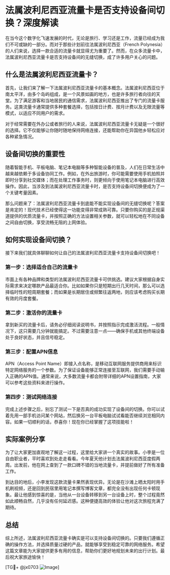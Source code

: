 # 法属波利尼西亚流量卡是否支持设备间切换？深度解读

在当今这个数字化飞速发展的时代，无论是旅行、学习还是工作，流量已经成为我们不可或缺的一部分。而对于那些计划前往法属波利尼西亚（French Polynesia）的人们来说，选择一款合适的流量卡就显得尤为重要了。然而，在众多流量卡中，法属波利尼西亚流量卡是否支持设备间的无缝切换，成了许多用户关心的问题。

## 什么是法属波利尼西亚流量卡？

首先，让我们来了解一下法属波利尼西亚流量卡的基本概念。法属波利尼西亚位于南太平洋，由多个岛屿组成，是一个风景如画的地方，也是许多旅行者向往的天堂。为了满足游客和当地居民的通信需求，法属波利尼西亚推出了专门的流量卡服务。这类流量卡通常提供多种套餐选择，包括按日计费、按月计费以及无限流量等模式，以适应不同用户的需求。

对于经常需要在外办公或者旅行的人来说，法属波利尼西亚流量卡无疑是一个很好的选择。它不仅能够让你随时随地保持网络连接，还能帮助你在异国他乡轻松应对各种紧急情况。

## 设备间切换的重要性

随着智能手机、平板电脑、笔记本电脑等多种智能设备的普及，人们在日常生活中越来越依赖于多设备协同工作。例如，在外出旅游时，你可能需要使用手机拍照并即时分享到社交媒体；而在处理工作事务时，则更倾向于使用笔记本电脑进行高效操作。因此，当涉及到法属波利尼西亚流量卡时，是否支持设备间切换便成为了一个关键考量因素。

那么问题来了：法属波利尼西亚流量卡到底能不能实现设备间的无缝切换呢？答案是肯定的！现代技术已经使得这一功能变得非常成熟可靠。只要你购买的是正规渠道提供的优质流量卡，并按照正确的方法设置相关参数，就可以轻松地在不同设备之间自由切换，享受流畅无阻的上网体验。

## 如何实现设备间切换？

接下来我们就具体聊聊如何让自己的法属波利尼西亚流量卡支持设备间切换吧！

### 第一步：选择适合自己的流量卡
市面上有各种品牌和类型的法属波利尼西亚流量卡可供挑选。建议大家根据自身实际需求来决定哪款产品最适合你。比如如果你只是短期出行几天时间，那么可以选择临时性的短周期套餐；而如果是长期居住或频繁往返两地，则应该考虑购买长期有效的月度套餐。

### 第二步：激活你的流量卡
拿到新买的流量卡后，请务必仔细阅读说明书，并按照指示完成激活流程。一般情况下，这只需要几分钟就能搞定。不过需要注意一点——确保手机或其他终端设备处于良好状态，并且信号稳定。

### 第三步：配置APN信息
APN（Access Point Name）即接入点名称，是移动互联网服务提供商用来标识特定网络服务的一个参数。为了保证设备能够正常连接至互联网，我们需要手动输入正确的APN值。通常来说，大多数流量卡都会附带详细的APN设置指南，大家可以参考这些资料来进行操作。

### 第四步：测试网络连接
完成上述步骤之后，别忘了测试一下是否真的成功实现了设备间的切换。你可以试着先用一部手机访问某个网站，然后换另一台平板电脑试试看能否继续浏览相同内容。如果一切顺利的话，恭喜你！现在你已经掌握了这项技能啦！

## 实际案例分享

为了让大家更加直观地了解这一过程，这里给大家讲一个真实的故事。小李是一位自由职业者，平时喜欢到处走走看看。今年夏天他计划去法属波利尼西亚度假两周。出发前，他在网上查到了一款口碑不错的当地流量卡，并提前做好了所有准备工作。

到达目的地后，小李发现这款流量卡果然表现优异。无论是在沙滩上晒太阳时用手机刷视频，还是回到民宿里用笔记本撰写博客文章，都完全没有出现任何卡顿现象。最让他感到惊喜的是，当他从一台设备转移到另一台设备上时，整个过程竟然如此顺畅自然，几乎没有任何延迟感。这种便捷高效的体验让他对这次旅程充满了期待。

## 总结

综上所述，法属波利尼西亚流量卡确实是可以支持设备间切换的。只要我们遵循正确的操作方法，并选择质量过硬的产品，就能够享受到稳定可靠的网络服务。希望这篇文章能为大家提供更多有用的信息，帮助你们更好地规划未来的出行计划。最后祝大家旅途愉快！

[TG💪+ @jx0703 ![Image](https://github.com/user-attachments/assets/dbca1d08-cadb-493c-b0ec-ad6f7a83f270)]